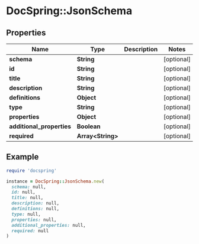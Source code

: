 # DocSpring::JsonSchema

## Properties

| Name | Type | Description | Notes |
| ---- | ---- | ----------- | ----- |
| **schema** | **String** |  | [optional] |
| **id** | **String** |  | [optional] |
| **title** | **String** |  | [optional] |
| **description** | **String** |  | [optional] |
| **definitions** | **Object** |  | [optional] |
| **type** | **String** |  | [optional] |
| **properties** | **Object** |  | [optional] |
| **additional_properties** | **Boolean** |  | [optional] |
| **required** | **Array&lt;String&gt;** |  | [optional] |

## Example

```ruby
require 'docspring'

instance = DocSpring::JsonSchema.new(
  schema: null,
  id: null,
  title: null,
  description: null,
  definitions: null,
  type: null,
  properties: null,
  additional_properties: null,
  required: null
)
```

